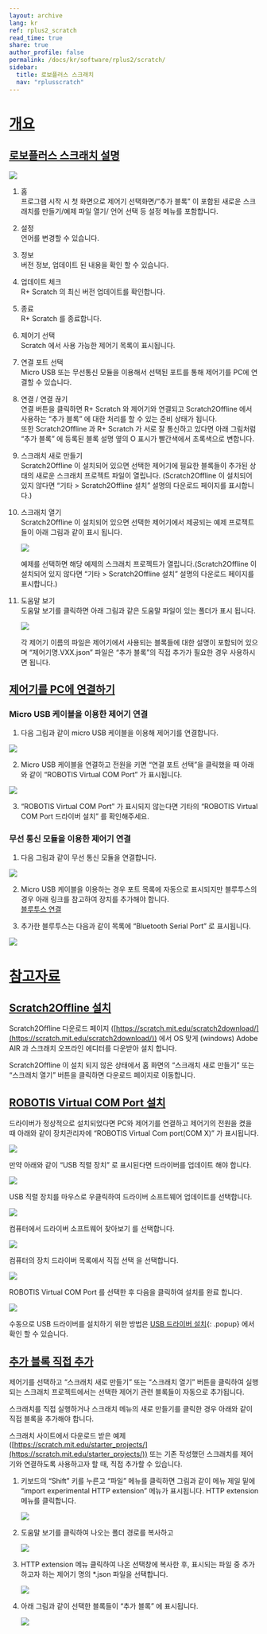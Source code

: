 ```yaml
---
layout: archive
lang: kr
ref: rplus2_scratch
read_time: true
share: true
author_profile: false
permalink: /docs/kr/software/rplus2/scratch/
sidebar:
  title: 로보플러스 스크래치
  nav: "rplusscratch"
---
```


# [개요](#개요)

## [로보플러스 스크래치 설명](#로보플러스-스크래치-설명)

![](/assets/images/sw/rplus2/scratch/r+scratch_1.jpg)

1. 홈  
  프로그램 시작 시 첫 화면으로 제어기 선택화면/“추가 블록” 이 포함된 새로운 스크래치를 만들기/예제 파일 열기/ 언어 선택 등 설정 메뉴를 포함합니다.

2. 설정  
  언어를 변경할 수 있습니다.

3. 정보  
  버전 정보, 업데이트 된 내용을 확인 할 수 있습니다.

4. 업데이트 체크  
  R+ Scratch 의 최신 버전 업데이트를 확인합니다.

5. 종료  
  R+ Scratch 를 종료합니다.

6. 제어기 선택  
  Scratch 에서 사용 가능한 제어기 목록이 표시됩니다.

7. 연결 포트 선택  
  Micro USB 또는 무선통신 모듈을 이용해서 선택된 포트를 통해 제어기를 PC에 연결할 수 있습니다.

8. 연결 / 연결 끊기  
  연결 버튼을 클릭하면 R+ Scratch 와 제어기와 연결되고 Scratch2Offline 에서 사용하는 “추가 블록” 에 대한 처리를 할 수 있는 준비 상태가 됩니다.  
  또한 Scratch2Offline 과 R+ Scratch 가 서로 잘 통신하고 있다면 아래 그림처럼 “추가 블록” 에 등록된 블록 설명 옆의 O 표시가 빨간색에서 초록색으로 변합니다.

9. 스크래치 새로 만들기  
  Scratch2Offline 이 설치되어 있으면 선택한 제어기에 필요한 블록들이 추가된 상태의 새로운 스크래치 프로젝트 파일이 열립니다. (Scratch2Offline 이 설치되어 있지 않다면 “기타 > Scratch2Offline 설치” 설명의 다운로드 페이지를 표시합니다.)

10. 스크래치 열기  
  Scratch2Offline 이 설치되어 있으면 선택한 제어기에서 제공되는 예제 프로젝트들이 아래 그림과 같이 표시 됩니다.

    ![](/assets/images/sw/rplus2/scratch/r+scratch_5.jpg)

    예제를 선택하면 해당 예제의 스크래치 프로젝트가 열립니다.(Scratch2Offline 이 설치되어 있지 않다면 “기타 > Scratch2Offline 설치” 설명의 다운로드 페이지를 표시합니다.)

11. 도움말 보기  
  도움말 보기를 클릭하면 아래 그림과 같은 도움말 파일이 있는 폴더가 표시 됩니다.

    ![](/assets/images/sw/rplus2/scratch/r+scratch_4.jpg)

    각 제어기 이름의 파일은 제어기에서 사용되는 블록들에 대한 설명이 포함되어 있으며 “제어기명.VXX.json” 파일은 “추가 블록”의 직접 추가가 필요한 경우 사용하시면 됩니다.

## [제어기를 PC에 연결하기](#제어기를-pc에-연결하기)

### Micro USB 케이블을 이용한 제어기 연결

1. 다음 그림과 같이 micro USB 케이블을 이용해 제어기를 연결합니다.  

  ![](/assets/images/sw/rplus2/scratch/r+scratch_2.jpg)

2. Micro USB 케이블을 연결하고 전원을 키면 “연결 포트 선택”을 클릭했을 때 아래와 같이 “ROBOTIS Virtual COM Port” 가 표시됩니다.

  ![](/assets/images/sw/rplus2/scratch/r+scratch_3.jpg)

3. “ROBOTIS Virtual COM Port” 가 표시되지 않는다면 기타의 “ROBOTIS Virtual COM Port 드라이버 설치” 를 확인해주세요.

### 무선 통신 모듈을 이용한 제어기 연결

1. 다음 그림과 같이 무선 통신 모듈을 연결합니다.

  ![](/assets/images/sw/rplus2/scratch/untitled-1.jpg)

2. Micro USB 케이블을 이용하는 경우 포트 목록에 자동으로 표시되지만 블루투스의 경우 아래 링크를 참고하여 장치를 추가해야 합니다.  
  [블루투스 연결](/docs/kr/edu/mini/#로보티즈-미니-연결하기)

3. 추가한 블루투스는 다음과 같이 목록에 “Bluetooth Serial Port” 로 표시됩니다.

  ![](/assets/images/sw/rplus2/scratch/r+scratch_6.jpg)

# [참고자료](#참고자료)

## [Scratch2Offline 설치](#Scratch2Offline-설치)

 Scratch2Offline 다운로드 페이지 ([https://scratch.mit.edu/scratch2download/](https://scratch.mit.edu/scratch2download/)) 에서 OS 맞게 (windows) Adobe AIR 과 스크래치 오프라인 에디터를 다운받아 설치 합니다.

 Scratch2Offline 이 설치 되지 않은 상태에서 홈 화면의 “스크래치 새로 만들기” 또는 “스크래치 열기” 버튼을 클릭하면 다운로드 페이지로 이동합니다.


## [ROBOTIS Virtual COM Port 설치](#robotis-virtual-com-port-설치)

드라이버가 정상적으로 설치되었다면 PC와 제어기를 연결하고 제어기의 전원을 켰을 때 아래와 같이 장치관리자에 “ROBOTIS Virtual Com port(COM X)” 가 표시됩니다.

![](/assets/images/sw/rplus2/scratch/r+scratch_7.jpg)

만약 아래와 같이 “USB 직렬 장치” 로 표시된다면 드라이버를 업데이트 해야 합니다.

![](/assets/images/sw/rplus2/scratch/r+scratch_8.jpg)

USB 직렬 장치를 마우스로 우클릭하여 드라이버 소프트웨어 업데이트를 선택합니다.

![](/assets/images/sw/rplus2/scratch/r+scratch_9.jpg)

컴퓨터에서 드라이버 소프트웨어 찾아보기 를 선택합니다.

![](/assets/images/sw/rplus2/scratch/r+scratch_10.jpg)

컴퓨터의 장치 드라이버 목록에서 직접 선택 을 선택합니다.

![](/assets/images/sw/rplus2/scratch/r+scratch_11.jpg)

ROBOTIS Virtual COM Port 를 선택한 후 다음을 클릭하여 설치를 완료 합니다.

![](/assets/images/sw/rplus2/scratch/r+scratch_13.jpg)

수동으로 USB 드라이버를 설치하기 위한 방법은 [USB 드라이버 설치]{: .popup} 에서 확인 할 수 있습니다.

[USB 드라이버 설치]: /docs/kr/faq/usb_driver_install/

## [추가 블록 직접 추가](#추가-블록-직접-추가)

제어기를 선택하고 “스크래치 새로 만들기” 또는 “스크래치 열기” 버튼을 클릭하여 실행되는 스크래치 프로젝트에서는 선택한 제어기 관련 블록들이 자동으로 추가됩니다.

스크래치를 직접 실행하거나 스크래치 메뉴의 새로 만들기를 클릭한 경우 아래와 같이 직접 블록을 추가해야 합니다.

스크래치 사이트에서 다운로드 받은 예제 ([https://scratch.mit.edu/starter_projects/](https://scratch.mit.edu/starter_projects/)) 또는 기존 작성했던 스크래치를 제어기와 연결하도록 사용하고자 할 때, 직접 추가할 수 있습니다.

1. 키보드의 “Shift” 키를 누른고 “파일” 메뉴를 클릭하면 그림과 같이 메뉴 제일 밑에 “import experimental HTTP extension” 메뉴가 표시됩니다. HTTP extension 메뉴를 클릭합니다.

    ![](/assets/images/sw/rplus2/scratch/r+scratch_14.jpg)

2. 도움말 보기를 클릭하여 나오는 폴더 경로를 복사하고

    ![](/assets/images/sw/rplus2/scratch/r+scratch_15.jpg)

3. HTTP extension 메뉴 클릭하여 나온 선택창에 복사한 후, 표시되는 파일 중 추가하고자 하는 제어기 명의 *.json 파일을 선택합니다.

    ![](/assets/images/sw/rplus2/scratch/r+scratch_16.jpg)

4. 아래 그림과 같이 선택한 블록들이 “추가 블록” 에 표시됩니다.

    ![](/assets/images/sw/rplus2/scratch/r+scratch_17.jpg)
